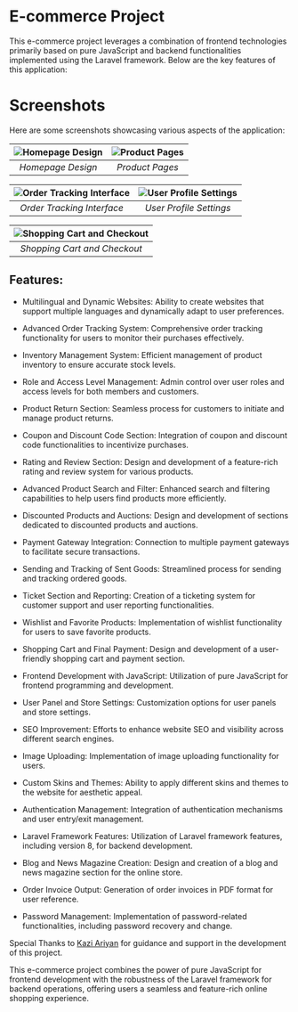 E-commerce Project
==================

This e-commerce project leverages a combination of frontend technologies primarily based on pure JavaScript and backend functionalities implemented using the Laravel framework. Below are the key features of this application:



# Screenshots

Here are some screenshots showcasing various aspects of the application:

| ![Homepage Design](/path/to/homepage_screenshot.jpg "Homepage Design") | ![Product Pages](/path/to/product_pages_screenshot.jpg "Product Pages") |
|:---:|:---:|
| *Homepage Design* | *Product Pages* |

| ![Order Tracking Interface](/path/to/order_tracking_screenshot.jpg "Order Tracking Interface") | ![User Profile Settings](/path/to/user_profile_screenshot.jpg "User Profile Settings") |
|:---:|:---:|
| *Order Tracking Interface* | *User Profile Settings* |

| ![Shopping Cart and Checkout](/path/to/shopping_cart_screenshot.jpg "Shopping Cart and Checkout") |
|:---:|
| *Shopping Cart and Checkout* |







Features:
---------

-   Multilingual and Dynamic Websites: Ability to create websites that support multiple languages and dynamically adapt to user preferences.

-   Advanced Order Tracking System: Comprehensive order tracking functionality for users to monitor their purchases effectively.

-   Inventory Management System: Efficient management of product inventory to ensure accurate stock levels.

-   Role and Access Level Management: Admin control over user roles and access levels for both members and customers.

-   Product Return Section: Seamless process for customers to initiate and manage product returns.

-   Coupon and Discount Code Section: Integration of coupon and discount code functionalities to incentivize purchases.

-   Rating and Review Section: Design and development of a feature-rich rating and review system for various products.

-   Advanced Product Search and Filter: Enhanced search and filtering capabilities to help users find products more efficiently.

-   Discounted Products and Auctions: Design and development of sections dedicated to discounted products and auctions.

-   Payment Gateway Integration: Connection to multiple payment gateways to facilitate secure transactions.

-   Sending and Tracking of Sent Goods: Streamlined process for sending and tracking ordered goods.

-   Ticket Section and Reporting: Creation of a ticketing system for customer support and user reporting functionalities.

-   Wishlist and Favorite Products: Implementation of wishlist functionality for users to save favorite products.

-   Shopping Cart and Final Payment: Design and development of a user-friendly shopping cart and payment section.

-   Frontend Development with JavaScript: Utilization of pure JavaScript for frontend programming and development.

-   User Panel and Store Settings: Customization options for user panels and store settings.

-   SEO Improvement: Efforts to enhance website SEO and visibility across different search engines.

-   Image Uploading: Implementation of image uploading functionality for users.

-   Custom Skins and Themes: Ability to apply different skins and themes to the website for aesthetic appeal.

-   Authentication Management: Integration of authentication mechanisms and user entry/exit management.

-   Laravel Framework Features: Utilization of Laravel framework features, including version 8, for backend development.

-   Blog and News Magazine Creation: Design and creation of a blog and news magazine section for the online store.

-   Order Invoice Output: Generation of order invoices in PDF format for user reference.

-   Password Management: Implementation of password-related functionalities, including password recovery and change.


Special Thanks to [Kazi Ariyan](https://www.easylearningbd.com/) for guidance and support in the development of this project.




This e-commerce project combines the power of pure JavaScript for frontend development with the robustness of the Laravel framework for backend operations, offering users a seamless and feature-rich online shopping experience.
